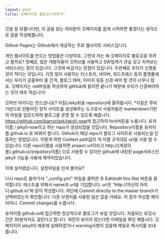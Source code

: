 ```yaml
---
layout: post
title: 깃페이지로 블로깅시작하기!
---
```


깃을 잘 모릅니다만, 이 글을 읽는 여러분이 깃페이지를 쉽게 시작하면 좋겠다는 생각으로 글을 작성해봅니다.

Github Pages는 Github에서 제공하는 무료 웹사이트 서비스입니다. 

개인 웹사이트를 만드는 방법들은 다양하죠. 그런데 저는 왜 깃페이지로 블로깅을 하려고 할까요? 
첫째로, 많은 개발자들이 깃허브를 사용하고 SW업계가 관심 갖고 지켜보는 서비스라는 점이 있습니다. 그것에 버금가는 장점이 있습니다. 
두번째로 우리가 신경을 것이 적다는 것입니다. 가장 많이 사용하는 티스토리, 네이버, 워드프레스 등의 플랫폼에서는 우리가 글꼴부터 줄 간격, 블로그 테마, 이미지 등등 신경 써야 할 것이 너무나 많죠. 깃페이지는 md파일을 작성하여 gitHub에 올리면 끝나기 때문에 우리가 신경써야하는 것이 매우 적습니다!

깃허브 아이디는 만드셨나요? 지킬(Jekyll)을 repository에 올려봅시다.
*지킬은 루비 기반으로 만들어진 정적 사이트를 생성해주는 도구로서 사용자들은 markerdown기반의 파일을 업로드하여 블로그를 운영 할 수 있도록 해줍니다. 
<a>https://github.com/barryclark/jekyll-now</a>에 접근하여 fork버튼을 누릅시다.
유저이름 / jekyll-now라고 하는 repo가 생성되었을 것입니다. Repository이름을 유저이름.github.io 로 바꿔야 합니다. 
Github이 해당 repo가 블로그 사이트로 사용되는걸 인증하는 방법입니다. 이렇게 하면 Context path없이 저 이름 규칙대로 url을 사용 할 수 있습니다. 
다른 repo이름을 사용하면 project url이라고 http://{계정이름}.github.io/{repsitory이름} 으로 사용할 수 있지만 github에 내장된 page서비스인 jekyll 기능을 사용에 제약이있습니다.

이제 설치됐습니다. 설정파일을 만져 볼까요? 

다시 repo로 들어가서 "_config.yml" 파일을 클릭한 후 Edit(edit this file) 버튼을 클릭합니다. 테스트를 위해서 name과 url을 기입합니다. url은 “http://자신의 아이디.github.io”와 같이 작성합니다.
하단에 Commit directly to the master branch가 선택되었는지 확인합니다. 다른 브랜치를 사용한 일은 없을 거에요. 저 혼자 작성할 페이지이니. Commit changes를 누릅시다.

유저이름.github.io에 접근하면 정상적으로 블로그가 보일 것입니다. 처음되는 로딩시간은 30분까지도 걸린다고 합니다. 여전히 보이지 않는다면 이메일을 확인 해봅시다. 깃페이지의 jekyll이 배포에 실패하였거나 warning사항이 있을때 메일로 메시지를 보내줍니다.

